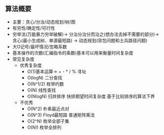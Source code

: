 ## 算法概要
+ 主要：贪心/分治/动态规划/树/图 
+ 有穷性/确定性/可行性
+ 穷举法(万能暴力穷举破解)-> 分治分治分而治之(想办法去掉不需要的部分)-> 贪心(最小生成树、单源最短路) -> 动态规划(背包问题和士兵路径问题)
+ 大O记号/最坏情况/忽略系数
+ 基本操作的次数(汇编指令的条数)基本可以用来衡量时间复杂度
+ 常见复杂度 
  + 优秀复杂度
    + O(1)基本运算-> + - * /  % 寻址
    + O(logN) 二分查找
    + O(N^1/2) 枚举约数
    + O(N) 线性查找
    + O(NlogN) 归并排序 快排期望时间复杂度 基于比较排序的算法下界
  + 不优秀
    + O(N^2) 朴素最近点对
    + O(N^3) Floyd最短路  普通矩阵乘法
    + O(2^N) 枚举全部子集
    + O(N!) 枚举全排列
